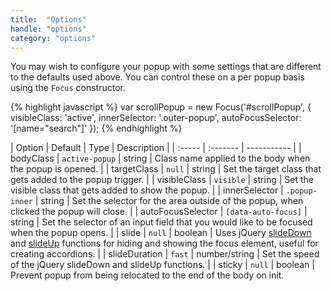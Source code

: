 ```yaml
---
title:  "Options"
handle: "options"
category: "options"
---
```


You may wish to configure your popup with some settings that are different to the defaults used above. You can control these on a per popup basis using the `Focus` constructor.

{% highlight javascript %}
  var scrollPopup = new Focus('#scrollPopup', {
    visibleClass: 'active',
    innerSelector: '.outer-popup',
    autoFocusSelector: '[name="search"]'
  });
{% endhighlight %}

| Option | Default | Type | Description |
| :----- | :------- | ----------- |
| bodyClass | `active-popup` | string | Class name applied to the body when the popup is opened. |
| targetClass | `null` | string | Set the target class that gets added to the popup trigger. |
| visibleClass | `visible` | string | Set the visible class that gets added to show the popup. |
| innerSelector | `.popup-inner` | string | Set the selector for the area outside of the popup, when clicked the popup will close. |
| autoFocusSelector | `[data-auto-focus]` | string | Set the selector of an input field that you would like to be focused when the popup opens. |
| slide   | `null` | boolean | Uses jQuery [slideDown](https://api.jquery.com/slideDown/) and [slideUp](https://api.jquery.com/slideUp/) functions for hiding and showing the focus element, useful for creating accordions.  |
| slideDuration   | `fast` | number/string | Set the speed of the jQuery slideDown and slideUp functions.  |
| sticky | `null`  | boolean | Prevent popup from being relocated to the end of the body on init.

